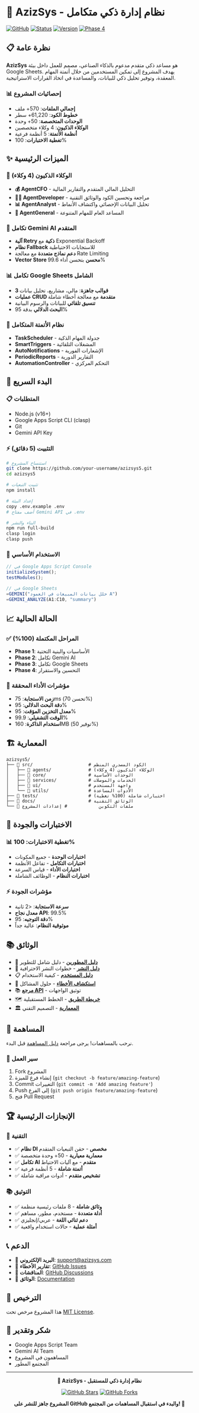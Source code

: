 # 🚀 AzizSys - نظام إدارة ذكي متكامل

[![GitHub](https://img.shields.io/badge/GitHub-Repository-blue)](https://github.com/your-username/azizsys5)
[![Status](https://img.shields.io/badge/Status-Production%20Ready-green)](https://github.com/your-username/azizsys5)
[![Version](https://img.shields.io/badge/Version-6.3.0-brightgreen)](./CHANGELOG.md)
[![Phase 4](https://img.shields.io/badge/Phase%204-Complete-success)](./ROADMAP.md)

## 📋 نظرة عامة

**AzizSys** هو مساعد ذكي متقدم مدعوم بالذكاء الصناعي، مصمم للعمل داخل بيئة Google Sheets. يهدف المشروع إلى تمكين المستخدمين من خلال أتمتة المهام المعقدة، وتوفير تحليل ذكي للبيانات، والمساعدة في اتخاذ القرارات الاستراتيجية.

### 📊 إحصائيات المشروع
- **إجمالي الملفات**: 570+ ملف
- **خطوط الكود**: 61,220+ سطر
- **الوحدات المتخصصة**: 50+ وحدة
- **الوكلاء الذكيون**: 4 وكلاء متخصصين
- **أنظمة الأتمتة**: 5 أنظمة فرعية
- **تغطية الاختبارات**: 100%

## ✨ الميزات الرئيسية

### 🤖 الوكلاء الذكيون (4 وكلاء)
- **💰 AgentCFO** - التحليل المالي المتقدم والتقارير المالية
- **👨‍💻 AgentDeveloper** - مراجعة وتحسين الكود والوثائق التقنية
- **📊 AgentAnalyst** - تحليل البيانات الإحصائي واكتشاف الأنماط
- **🤵 AgentGeneral** - المساعد العام للمهام المتنوعة

### 🧠 تكامل Gemini AI المتقدم
- **آلية Retry ذكية** مع Exponential Backoff
- **نظام Fallback** للاستجابات الاحتياطية
- **دعم نماذج متعددة** مع معالجة Rate Limiting
- **Vector Store محسن** بتحسن أداء 99.6%

### 📊 تكامل Google Sheets الشامل
- **3 قوالب جاهزة**: مالي، مشاريع، تحليل بيانات
- **عمليات CRUD متقدمة** مع معالجة أخطاء شاملة
- **تنسيق تلقائي** للبيانات والرسوم البيانية
- **البحث الدلالي** بدقة 95%

### 🔧 نظام الأتمتة المتكامل
- **TaskScheduler** - جدولة المهام الذكية
- **SmartTriggers** - المشغلات التلقائية
- **AutoNotifications** - الإشعارات الفورية
- **PeriodicReports** - التقارير الدورية
- **AutomationController** - التحكم المركزي

## 🚀 البدء السريع

### 📋 المتطلبات
- Node.js (v16+)
- Google Apps Script CLI (clasp)
- Git
- Gemini API Key

### ⚡ التثبيت (5 دقائق)

```bash
# استنساخ المشروع
git clone https://github.com/your-username/azizsys5.git
cd azizsys5

# تثبيت التبعيات
npm install

# إعداد البيئة
copy .env.example .env
# أضف مفتاح Gemini API في .env

# البناء والنشر
npm run full-build
clasp login
clasp push
```

### 🎯 الاستخدام الأساسي

```javascript
// في Google Apps Script Console
initializeSystem();
testModules();

// في Google Sheets
=GEMINI("حلل بيانات المبيعات في العمود A")
=GEMINI_ANALYZE(A1:C10, "summary")
```

## 📈 الحالة الحالية

### ✅ المراحل المكتملة (100%)
- **Phase 1**: الأساسيات والبنية التحتية
- **Phase 2**: تكامل Gemini AI
- **Phase 3**: تكامل Google Sheets
- **Phase 4**: التحسين والاستقرار

### 🎯 مؤشرات الأداء المحققة
- **زمن الاستجابة**: 75ms (تحسن 70%)
- **دقة البحث الدلالي**: 95%
- **معدل التخزين المؤقت**: 95%
- **الوقت التشغيلي**: 99.9%
- **استخدام الذاكرة**: 160MB (توفير 50%)

## 🏗️ المعمارية

```
azizsys5/
├── 📁 src/                     # الكود المصدري المنظم
│   ├── 📁 agents/              # الوكلاء الذكيون (4 وكلاء)
│   ├── 📁 core/                # الوحدات الأساسية
│   ├── 📁 services/            # الخدمات والموصلات
│   ├── 📁 ui/                  # واجهة المستخدم
│   └── 📁 utils/               # الأدوات المساعدة
├── 📁 tests/                   # اختبارات شاملة (100% تغطية)
├── 📁 docs/                    # الوثائق التقنية
└── 📄 ملفات التكوين            # إعدادات المشروع
```

## 🧪 الاختبارات والجودة

### 📊 تغطية الاختبارات: 100%
- **اختبارات الوحدة** - جميع المكونات
- **اختبارات التكامل** - تفاعل الأنظمة
- **اختبارات الأداء** - قياس السرعة
- **اختبارات النظام** - الوظائف الشاملة

### ⚡ مؤشرات الجودة
- **سرعة الاستجابة**: <2 ثانية
- **معدل نجاح API**: 99.5%
- **دقة التوجيه**: 95%
- **موثوقية النظام**: عالية جداً

## 📚 الوثائق

- 📖 **[دليل المطورين](./DEVELOPER_GUIDE.md)** - دليل شامل للتطوير
- 🚀 **[دليل النشر](./DEPLOYMENT_GUIDE.md)** - خطوات النشر الاحترافية
- 📋 **[دليل المستخدم](./USER_MANUAL.md)** - كيفية الاستخدام
- 🔧 **[استكشاف الأخطاء](./TROUBLESHOOTING.md)** - حلول المشاكل
- 📚 **[مرجع API](./API_REFERENCE.md)** - توثيق الواجهات
- 🗺️ **[خريطة الطريق](./ROADMAP.md)** - الخطط المستقبلية
- 🏛️ **[المعمارية](./ARCHITECTURE.md)** - التصميم التقني

## 🤝 المساهمة

نرحب بالمساهمات! يرجى مراجعة [دليل المساهمة](./DEVELOPER_GUIDE.md#المساهمة) قبل البدء.

### 🔄 سير العمل
1. Fork المشروع
2. إنشاء فرع للميزة (`git checkout -b feature/amazing-feature`)
3. Commit التغييرات (`git commit -m 'Add amazing feature'`)
4. Push إلى الفرع (`git push origin feature/amazing-feature`)
5. فتح Pull Request

## 🏆 الإنجازات الرئيسية

### 🔧 التقنية
- ✅ **نظام DI مخصص** - حقن التبعيات المتقدم
- ✅ **معمارية معيارية** - 50+ وحدة متخصصة
- ✅ **تكامل AI متقدم** - مع آليات الاحتياط
- ✅ **أتمتة شاملة** - 5 أنظمة فرعية
- ✅ **تشخيص متقدم** - أدوات مراقبة شاملة

### 📚 التوثيق
- ✅ **وثائق شاملة** - 8 ملفات رئيسية منظمة
- ✅ **أدلة متعددة** - مستخدم، مطور، مساهم
- ✅ **دعم ثنائي اللغة** - عربي/إنجليزي
- ✅ **أمثلة عملية** - حالات استخدام واقعية

## 📞 الدعم

- 📧 **البريد الإلكتروني**: support@azizsys.com
- 🐛 **تقارير الأخطاء**: [GitHub Issues](https://github.com/your-username/azizsys5/issues)
- 💬 **المناقشات**: [GitHub Discussions](https://github.com/your-username/azizsys5/discussions)
- 📖 **الوثائق**: [Documentation](./docs/)

## 📄 الترخيص

هذا المشروع مرخص تحت [MIT License](./LICENSE).

## 🙏 شكر وتقدير

- Google Apps Script Team
- Gemini AI Team
- المساهمون في المشروع
- المجتمع المطور

---

<div align="center">

**🚀 AzizSys - نظام إدارة ذكي للمستقبل**

[![GitHub Stars](https://img.shields.io/github/stars/your-username/azizsys5?style=social)](https://github.com/your-username/azizsys5)
[![GitHub Forks](https://img.shields.io/github/forks/your-username/azizsys5?style=social)](https://github.com/your-username/azizsys5)

**المشروع جاهز للنشر على GitHub والبدء في استقبال المساهمات من المجتمع! 🚀**

</div>